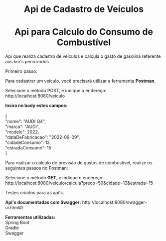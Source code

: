 <h1 align="center">Api de Cadastro de Veículos</h1>
<h1 align="center">Api para Calculo do Consumo de Combustível</h1>


Api que realiza cadastro de veículos e calcula o gasto de gasolina referente aos km's percorridos.

Primeiro passo:

Para cadastrar um veículo, você precisará utilizar a ferramenta <b>Postman</b>.<br>

Selecione o método POST, e indique o endereço: http://localhost:8080/veiculo

<b>Insira no body estes campos:</b>
<br>
 <br>
{<br>
  "nome": "AUDI Q4",<br>
	"marca": "AUDI",<br>
	"modelo": 2022,<br>
	"dataDeFabricacao": "2022-09-09",<br>
	"cidadeConsumo": 13,<br>
	"estradaConsumo": 15<br>
}<br>

Para realizar o cálculo de previsão de gastos de combustível, realize os seguintes passos no Postman:


Selecione o método <b>GET</b>, e indique o endereço: http://localhost:8080/veiculo/calcula?preco=50&cidade=13&estrada=15

Testes criados para as api's.

<b>Api's documentadas com Swagger:</b> http://localhost:8080/swagger-ui.html#/

<b>Ferramentas utilizadas:</b>
<br>
Spring Boot
<br>
Gradle
<br>
Swagger
